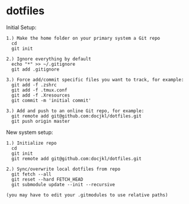 # dotfiles


Initial Setup:
```
1.) Make the home folder on your primary system a Git repo
  cd
  git init

2.) Ignore everything by default
  echo "*" >> ~/.gitignore
  git add .gitignore

3.) Force add/commit specific files you want to track, for example:
  git add -f .zshrc
  git add -f .tmux.conf
  git add -f .Xresources
  git commit -m 'initial commit'

3.) Add and push to an online Git repo, for example:
  git remote add git@github.com:docjkl/dotfiles.git
  git push origin master
```

New system setup:
```
1.) Initialize repo
  cd
  git init
  git remote add git@github.com:docjkl/dotfiles.git

2.) Sync/overwrite local dotfiles from repo
  git fetch --all
  git reset --hard FETCH_HEAD
  git submodule update --init --recursive

(you may have to edit your .gitmodules to use relative paths)
```

<!-- echo "git pull && git submodule foreach --recursive git pull origin master" -->
